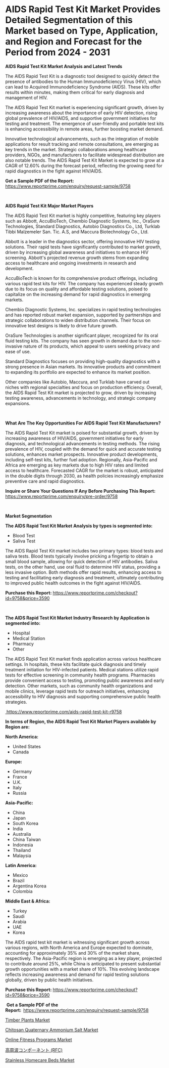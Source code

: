 <p><h1>AIDS Rapid Test Kit Market Provides Detailed Segmentation of this Market based on Type, Application, and Region and Forecast for the Period from 2024 - 2031</h1></p><p><strong>AIDS Rapid Test Kit Market Analysis and Latest Trends</strong></p>
<p><p>The AIDS Rapid Test Kit is a diagnostic tool designed to quickly detect the presence of antibodies to the Human Immunodeficiency Virus (HIV), which can lead to Acquired Immunodeficiency Syndrome (AIDS). These kits offer results within minutes, making them critical for early diagnosis and management of HIV.</p><p>The AIDS Rapid Test Kit market is experiencing significant growth, driven by increasing awareness about the importance of early HIV detection, rising global prevalence of HIV/AIDS, and supportive government initiatives for testing and treatment. The emergence of user-friendly and portable test kits is enhancing accessibility in remote areas, further boosting market demand. </p><p>Innovative technological advancements, such as the integration of mobile applications for result tracking and remote consultations, are emerging as key trends in the market. Strategic collaborations among healthcare providers, NGOs, and manufacturers to facilitate widespread distribution are also notable trends. The AIDS Rapid Test Kit Market is expected to grow at a CAGR of 12.60% during the forecast period, reflecting the growing need for rapid diagnostics in the fight against HIV/AIDS.</p></p>
<p><strong>Get a Sample PDF of the Report:&nbsp;</strong> <a href="https://www.reportprime.com/enquiry/request-sample/9758">https://www.reportprime.com/enquiry/request-sample/9758</a></p>
<p>&nbsp;</p>
<p><strong>AIDS Rapid Test Kit Major Market Players</strong></p>
<p><p>The AIDS Rapid Test Kit market is highly competitive, featuring key players such as Abbott, AccuBioTech, Chembio Diagnostic Systems, Inc., OraSure Technologies, Standard Diagnostics, Autobio Diagnostics Co., Ltd, Turklab Tibbi Malzemeler San. Tic. A.S, and Maccura Biotechnology Co., Ltd. </p><p>Abbott is a leader in the diagnostics sector, offering innovative HIV testing solutions. Their rapid tests have significantly contributed to market growth, driven by increasing global awareness and initiatives to enhance HIV screening. Abbott's projected revenue growth stems from expanding access to healthcare and ongoing investments in research and development.</p><p>AccuBioTech is known for its comprehensive product offerings, including various rapid test kits for HIV. The company has experienced steady growth due to its focus on quality and affordable testing solutions, poised to capitalize on the increasing demand for rapid diagnostics in emerging markets.</p><p>Chembio Diagnostic Systems, Inc. specializes in rapid testing technologies and has reported robust market expansion, supported by partnerships and strategic collaborations to widen distribution channels. Their focus on innovative test designs is likely to drive future growth.</p><p>OraSure Technologies is another significant player, recognized for its oral fluid testing kits. The company has seen growth in demand due to the non-invasive nature of its products, which appeal to users seeking privacy and ease of use.</p><p>Standard Diagnostics focuses on providing high-quality diagnostics with a strong presence in Asian markets. Its innovative products and commitment to expanding its portfolio are expected to enhance its market position.</p><p>Other companies like Autobio, Maccura, and Turklab have carved out niches with regional specialties and focus on production efficiency. Overall, the AIDS Rapid Test Kit market is projected to grow, driven by increasing testing awareness, advancements in technology, and strategic company expansions.</p></p>
<p>&nbsp;</p>
<p><strong>What Are The Key Opportunities For AIDS Rapid Test Kit Manufacturers?</strong></p>
<p><p>The AIDS Rapid Test Kit market is poised for substantial growth, driven by increasing awareness of HIV/AIDS, government initiatives for early diagnosis, and technological advancements in testing methods. The rising prevalence of HIV, coupled with the demand for quick and accurate testing solutions, enhances market prospects. Innovative product developments, including self-test kits, further fuel adoption. Regionally, Asia-Pacific and Africa are emerging as key markets due to high HIV rates and limited access to healthcare. Forecasted CAGR for the market is robust, anticipated in the double digits through 2030, as health policies increasingly emphasize preventive care and rapid diagnostics.</p></p>
<p><strong>Inquire or Share Your Questions If Any Before Purchasing This Report:</strong> <a href="https://www.reportprime.com/enquiry/pre-order/9758">https://www.reportprime.com/enquiry/pre-order/9758</a></p>
<p>&nbsp;</p>
<p><strong>Market Segmentation</strong></p>
<p><strong>The AIDS Rapid Test Kit Market Analysis by types is segmented into:</strong></p>
<p><ul><li>Blood Test</li><li>Saliva Test</li></ul></p>
<p><p>The AIDS Rapid Test Kit market includes two primary types: blood tests and saliva tests. Blood tests typically involve pricking a fingertip to obtain a small blood sample, allowing for quick detection of HIV antibodies. Saliva tests, on the other hand, use oral fluid to determine HIV status, providing a less invasive option. Both methods offer rapid results, enhancing access to testing and facilitating early diagnosis and treatment, ultimately contributing to improved public health outcomes in the fight against HIV/AIDS.</p></p>
<p><strong>Purchase this Report:&nbsp;</strong><a href="https://www.reportprime.com/checkout?id=9758&price=3590">https://www.reportprime.com/checkout?id=9758&price=3590</a></p>
<p>&nbsp;</p>
<p><strong>The AIDS Rapid Test Kit Market Industry Research by Application is segmented into:</strong></p>
<p><ul><li>Hospital</li><li>Medical Station</li><li>Pharmacy</li><li>Other</li></ul></p>
<p><p>The AIDS Rapid Test Kit market finds application across various healthcare settings. In hospitals, these kits facilitate quick diagnosis and timely treatment initiation for HIV-infected patients. Medical stations utilize rapid tests for effective screening in community health programs. Pharmacies provide convenient access to testing, promoting public awareness and early detection. Other markets, such as community health organizations and mobile clinics, leverage rapid tests for outreach initiatives, enhancing accessibility to HIV diagnosis and supporting comprehensive public health strategies.</p></p>
<p><a href="https://www.reportprime.com/aids-rapid-test-kit-r9758">&nbsp;https://www.reportprime.com/aids-rapid-test-kit-r9758</a></p>
<p><strong>In terms of Region, the AIDS Rapid Test Kit Market Players available by Region are:</strong></p>
<p>
    <p> <strong> North America: </strong>
        <ul>
            <li>United States</li>
            <li>Canada</li>
        </ul>
        </p> 
    <p> <strong> Europe: </strong>
        <ul>
            <li>Germany</li>
            <li>France</li>
            <li>U.K.</li>
            <li>Italy</li>
            <li>Russia</li>
        </ul>
        </p> 
    <p> <strong> Asia-Pacific: </strong>
        <ul>
            <li>China</li>
            <li>Japan</li>
            <li>South Korea</li>
            <li>India</li>
            <li>Australia</li>
            <li>China Taiwan</li>
            <li>Indonesia</li>
            <li>Thailand</li>
            <li>Malaysia</li>
        </ul>
        </p> 
    <p> <strong> Latin America: </strong>
        <ul>
            <li>Mexico</li>
            <li>Brazil</li>
            <li>Argentina Korea</li>
            <li>Colombia</li>
        </ul>
        </p> 
    <p> <strong> Middle East & Africa: </strong>
        <ul>
            <li>Turkey</li>
            <li>Saudi</li>
            <li>Arabia</li>
            <li>UAE</li>
            <li>Korea</li>
        </ul>
    </p>
    </p>
<p><p>The AIDS rapid test kit market is witnessing significant growth across various regions, with North America and Europe expected to dominate, accounting for approximately 35% and 30% of the market share, respectively. The Asia-Pacific region is emerging as a key player, projected to contribute around 25%, while China is anticipated to present substantial growth opportunities with a market share of 10%. This evolving landscape reflects increasing awareness and demand for rapid testing solutions globally, driven by public health initiatives.</p></p>
<p><strong>Purchase this Report: </strong><a href="https://www.reportprime.com/checkout?id=9758&price=3590">https://www.reportprime.com/checkout?id=9758&price=3590</a></p>
<p>&nbsp;<strong>Get a Sample PDF of the Report:&nbsp;&nbsp;</strong><a href="https://www.reportprime.com/enquiry/request-sample/9758">https://www.reportprime.com/enquiry/request-sample/9758</a></p>
<p><strong></strong></p>
<p><p><a href="https://issuu.com/reportprime-2/docs/timber-plants-market-size-2030.pptx_d3636bdc881af9">Timber Plants Market</a></p><p><a href="https://medium.com/@josephluka254666/the-chitosan-quaternary-ammonium-salt-market-has-experienced-impressive-growth-in-recent-years-0689bf7d529e">Chitosan Quaternary Ammonium Salt Market</a></p><p><a href="https://www.linkedin.com/pulse/driving-market-forces-online-fitness-programs-trends-future-forecasts-uxn8f?trackingId=DhmxAiehQbat6Sr7FGyQEg%3D%3D">Online Fitness Programs Market</a></p><p><a href="https://medium.com/@vilasamin/rf-components-rfc-market-%E3%81%AE%E3%82%B0%E3%83%AD%E3%83%BC%E3%83%90%E3%83%AB%E5%B8%82%E5%A0%B4%E6%A6%82%E8%A6%81%E3%81%AF-%E4%B8%96%E7%95%8C%E3%81%8A%E3%82%88%E3%81%B3%E4%B8%BB%E8%A6%81%E5%B8%82%E5%A0%B4%E3%81%AB%E3%81%8A%E3%81%91%E3%82%8B%E6%A5%AD%E7%95%8C%E3%81%AB%E5%BD%B1%E9%9F%BF%E3%82%92%E4%B8%8E%E3%81%88%E3%82%8B%E4%B8%BB%E8%A6%81%E3%81%AA%E3%83%88%E3%83%AC%E3%83%B3%E3%83%89%E3%81%AB%E3%81%A4%E3%81%84%E3%81%A6-%E7%8B%AC%E8%87%AA%E3%81%AE%E8%A6%96%E7%82%B9%E3%82%92%E6%8F%90%E4%BE%9B%E3%81%97%E3%81%BE%E3%81%99-f914aebefac3">高周波コンポーネント (RFC)</a></p><p><a href="https://github.com/RogerBennett414/Market-Research-Report-List-1/blob/main/stainless-homecare-beds-market.md">Stainless Homecare Beds Market</a></p></p>